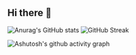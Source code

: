 ## Hi there 👋

![Anurag's GitHub stats](https://github-readme-stats.vercel.app/api?username=sumingyd&theme=ambient_gradient&locale=cn&card_width=240) ![GitHub Streak](https://streak-stats.demolab.com?user=sumingyd&theme=ambient-gradient&hide_border=%E5%81%87&locale=zh_Hans&short_numbers=%E5%81%87&card_width=420)

![Ashutosh's github activity graph](https://github-readme-activity-graph.vercel.app/graph?username=sumingyd&theme=dracula)




<!--
**sumingyd/sumingyd** is a ✨ _special_ ✨ repository because its `README.md` (this file) appears on your GitHub profile.

Here are some ideas to get you started:

- 🔭 I’m currently working on ...
- 🌱 I’m currently learning ...
- 👯 I’m looking to collaborate on ...
- 🤔 I’m looking for help with ...
- 💬 Ask me about ...
- 📫 How to reach me: ...
- 😄 Pronouns: ...
- ⚡ Fun fact: ...
-->
